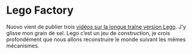 # Lego Factory

Nuovo vient de publier trois [vidéos sur la longue traîne version Lego](http://www.nouvo.ch/117-2). J’y glisse mon grain de sel. Lego c’est un jeu de construction, je crois profondément que nous allons reconstruire le monde suivant les mêmes mécanismes.